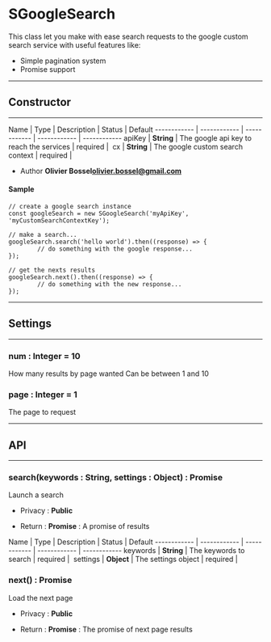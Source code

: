 # SGoogleSearch
This class let you make with ease search requests to the google custom search service
with useful features like:
- Simple pagination system
- Promise support

-----------------------------
## Constructor
-----------------------------



Name | Type | Description | Status | Default
------------ | ------------ | ------------ | ------------ | ------------
apiKey | **String** | The google api key to reach the services | required | 
cx | **String** | The google custom search context | required | 

- Author **Olivier Bossel<olivier.bossel@gmail.com>**

#### Sample
```language-undefined
// create a google search instance
const googleSearch = new SGoogleSearch('myApiKey', 'myCustomSearchContextKey');

// make a search...
googleSearch.search('hello world').then((response) => {
		// do something with the google response...
});

// get the nexts results
googleSearch.next().then((response) => {
		// do something with the new response...
});

```

-----------------------------
## Settings
-----------------------------

### num : Integer = 10
How many results by page wanted
Can be between 1 and 10

### page : Integer = 1
The page to request


-----------------------------
## API
-----------------------------

### search(keywords : String, settings : Object) : Promise
Launch a search
- Privacy : **Public**

- Return : **Promise** : A promise of results

Name | Type | Description | Status | Default
------------ | ------------ | ------------ | ------------ | ------------
keywords | **String** | The keywords to search | required | 
settings | **Object** | The settings object | required | 


### next() : Promise
Load the next page
- Privacy : **Public**

- Return : **Promise** : The promise of next page results



